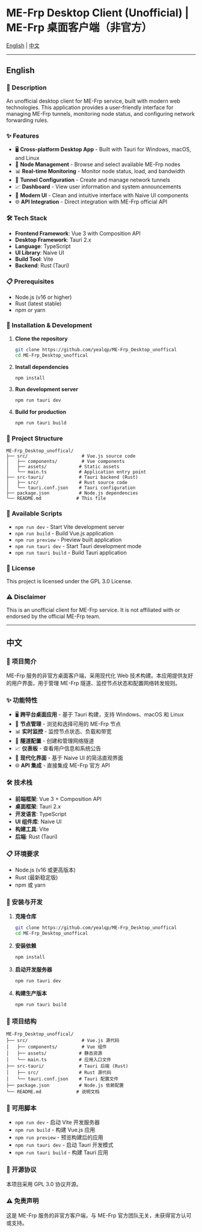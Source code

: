 # ME-Frp Desktop Client (Unofficial) | ME-Frp 桌面客户端（非官方）

[English](#english) | [中文](#中文)

---

## English

### 📖 Description

An unofficial desktop client for ME-Frp service, built with modern web technologies. This application provides a user-friendly interface for managing ME-Frp tunnels, monitoring node status, and configuring network forwarding rules.

### ✨ Features

- 🖥️ **Cross-platform Desktop App** - Built with Tauri for Windows, macOS, and Linux
- 🎯 **Node Management** - Browse and select available ME-Frp nodes
- 📊 **Real-time Monitoring** - Monitor node status, load, and bandwidth
- 🔧 **Tunnel Configuration** - Create and manage network tunnels
- 📈 **Dashboard** - View user information and system announcements
- 🎨 **Modern UI** - Clean and intuitive interface with Naive UI components
- 🌐 **API Integration** - Direct integration with ME-Frp official API

### 🛠️ Tech Stack

- **Frontend Framework**: Vue 3 with Composition API
- **Desktop Framework**: Tauri 2.x
- **Language**: TypeScript
- **UI Library**: Naive UI
- **Build Tool**: Vite
- **Backend**: Rust (Tauri)

### 📋 Prerequisites

- Node.js (v16 or higher)
- Rust (latest stable)
- npm or yarn

### 🚀 Installation & Development

1. **Clone the repository**
   ```bash
   git clone https://github.com/yealqp/ME-Frp_Desktop_unoffical
   cd ME-Frp_Desktop_unoffical
   ```

2. **Install dependencies**
   ```bash
   npm install
   ```

3. **Run development server**
   ```bash
   npm run tauri dev
   ```

4. **Build for production**
   ```bash
   npm run tauri build
   ```

### 📁 Project Structure

```
ME-Frp_Desktop_unoffical/
├── src/                    # Vue.js source code
│   ├── components/         # Vue components
│   ├── assets/            # Static assets
│   └── main.ts            # Application entry point
├── src-tauri/             # Tauri backend (Rust)
│   ├── src/               # Rust source code
│   └── tauri.conf.json    # Tauri configuration
├── package.json           # Node.js dependencies
└── README.md             # This file
```

### 🔧 Available Scripts

- `npm run dev` - Start Vite development server
- `npm run build` - Build Vue.js application
- `npm run preview` - Preview built application
- `npm run tauri dev` - Start Tauri development mode
- `npm run tauri build` - Build Tauri application

### 📝 License

This project is licensed under the GPL 3.0 License.

### ⚠️ Disclaimer

This is an unofficial client for ME-Frp service. It is not affiliated with or endorsed by the official ME-Frp team.

---

## 中文

### 📖 项目简介

ME-Frp 服务的非官方桌面客户端，采用现代化 Web 技术构建。本应用提供友好的用户界面，用于管理 ME-Frp 隧道、监控节点状态和配置网络转发规则。

### ✨ 功能特性

- 🖥️ **跨平台桌面应用** - 基于 Tauri 构建，支持 Windows、macOS 和 Linux
- 🎯 **节点管理** - 浏览和选择可用的 ME-Frp 节点
- 📊 **实时监控** - 监控节点状态、负载和带宽
- 🔧 **隧道配置** - 创建和管理网络隧道
- 📈 **仪表板** - 查看用户信息和系统公告
- 🎨 **现代化界面** - 基于 Naive UI 的简洁直观界面
- 🌐 **API 集成** - 直接集成 ME-Frp 官方 API

### 🛠️ 技术栈

- **前端框架**: Vue 3 + Composition API
- **桌面框架**: Tauri 2.x
- **开发语言**: TypeScript
- **UI 组件库**: Naive UI
- **构建工具**: Vite
- **后端**: Rust (Tauri)

### 📋 环境要求

- Node.js (v16 或更高版本)
- Rust (最新稳定版)
- npm 或 yarn

### 🚀 安装与开发

1. **克隆仓库**
   ```bash
   git clone https://github.com/yealqp/ME-Frp_Desktop_unoffical
   cd ME-Frp_Desktop_unoffical
   ```

2. **安装依赖**
   ```bash
   npm install
   ```

3. **启动开发服务器**
   ```bash
   npm run tauri dev
   ```

4. **构建生产版本**
   ```bash
   npm run tauri build
   ```

### 📁 项目结构

```
ME-Frp_Desktop_unoffical/
├── src/                    # Vue.js 源代码
│   ├── components/         # Vue 组件
│   ├── assets/            # 静态资源
│   └── main.ts            # 应用入口文件
├── src-tauri/             # Tauri 后端 (Rust)
│   ├── src/               # Rust 源代码
│   └── tauri.conf.json    # Tauri 配置文件
├── package.json           # Node.js 依赖配置
└── README.md             # 说明文档
```

### 🔧 可用脚本

- `npm run dev` - 启动 Vite 开发服务器
- `npm run build` - 构建 Vue.js 应用
- `npm run preview` - 预览构建后的应用
- `npm run tauri dev` - 启动 Tauri 开发模式
- `npm run tauri build` - 构建 Tauri 应用

### 📝 开源协议

本项目采用 GPL 3.0 协议开源。

### ⚠️ 免责声明

这是 ME-Frp 服务的非官方客户端，与 ME-Frp 官方团队无关，未获得官方认可或支持。
